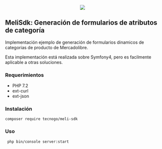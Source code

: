 <p align="center">
<img src="https://avatars1.githubusercontent.com/u/49149236"/>
</p>

## MeliSdk: Generación de formularios de atributos de categoría

Implementación ejemplo de generación de formularios dinamicos de categorias de producto
de Mercadolibre.

Esta implementación está realizada sobre Symfony4, pero es facilmente aplicable a otras soluciones.

### Requerimientos

 * PHP 7.2
 * ext-curl
 * ext-json

### Instalación

`composer require tecnogo/meli-sdk`

### Uso

` php bin/console server:start`